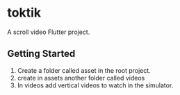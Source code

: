 # toktik

A scroll video Flutter project.

## Getting Started

1. Create a folder called asset in the root project.
2. create in assets another folder called videos
3. In videos add vertical videos to watch in the simulator.